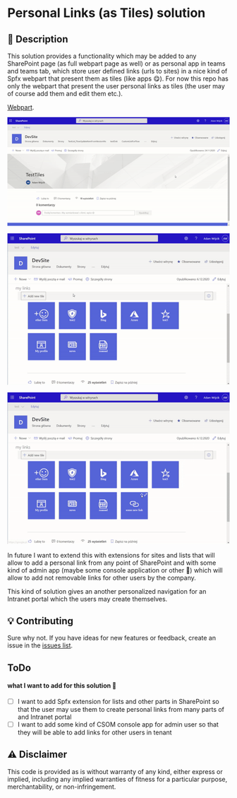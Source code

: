 # Personal Links (as Tiles) solution

## 📝 Description
This solution provides a functionality which may be added to any SharePoint page (as full webpart page as well) or as personal app in teams and teams tab, which store user defined links (urls to sites) in a nice kind of Spfx webpart that present them as tiles (like apps 😋). For now this repo has only the webpart that present the user personal links as tiles (the user may of course add them and edit them etc.). 

[Webpart](https://github.com/Adam-it/TilesLinksForSPOnline/tree/master/Webpart). 

![](Webpart/images/1.gif)

![](Webpart/images/2.gif)

![](Webpart/images/3.gif)

In future I want to extend this with extensions for sites and lists that will allow to add a personal link from any point of SharePoint and with some kind of admin app (maybe some console application or other 🤔) which will allow to add not removable links for other users by the company. 

This kind of solution gives an another personalized navigation for an Intranet portal which the users may create themselves. 

## 💡 Contributing
Sure why not. If you have ideas for new features or feedback, create an issue in the [issues list](https://github.com/Adam-it/TilesLinksForSPOnline/issues).

## ToDo
#### what I want to add for this solution 🤔
- [ ] I want to add Spfx extension for lists and other parts in SharePoint so that the user may use them to create personal links from many parts of and Intranet portal
- [ ] I want to add some kind of CSOM console app for admin user so that they will be able to add links for other users in tenant
 
## ⚠ Disclaimer
This code is provided as is without warranty of any kind, either express or implied, including any implied warranties of fitness for a particular purpose, merchantability, or non-infringement.
 
